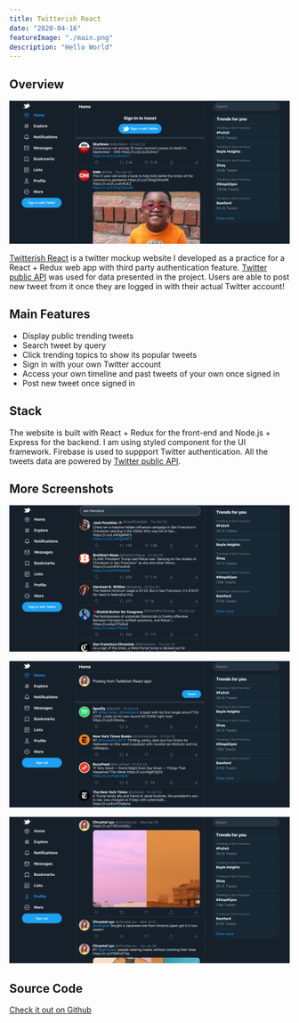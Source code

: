 ```yaml
---
title: Twitterish React
date: "2020-04-16"
featureImage: "./main.png"
description: "Hello World"
---
```


## Overview
![Twitterish React Home Page](./main.png " ")

[Twitterish React](https://twitterish-react.herokuapp.com/) is a twitter mockup website I developed as a practice for a React + Redux web app with third party authentication feature. [Twitter public API](https://developer.twitter.com/en/docs/twitter-api) was used for data presented in the project. Users are able to post new tweet from it once they are logged in with their actual Twitter account!

## Main Features
- Display public trending tweets
- Search tweet by query
- Click trending topics to show its popular tweets
- Sign in with your own Twitter account
- Access your own timeline and past tweets of your own once signed in
- Post new tweet once signed in

## Stack
The website is built with React + Redux for the front-end and Node.js + Express for the backend. I am using styled component for the UI framework. Firebase is used to suppport Twitter authentication. All the tweets data are powered by [Twitter public API](https://developer.twitter.com/en/docs/twitter-api).

## More Screenshots
![Twitterish React Explore Page](./search.png "Search tweet by query")

![Twitterish React Logged In](./login.png "Sign in with your own Twitter account and post new tweet")

![Twitterish React Profile Page](./profile.png "Access your own tweets")

## Source Code
[Check it out on Github](https://github.com/chrystal-lyu/twitter-clone)
